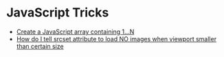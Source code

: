 # JavaScript Tricks

- [Create a JavaScript array containing 1…N](https://stackoverflow.com/questions/3746725/create-a-javascript-array-containing-1-n)
- [How do I tell srcset attribute to load NO images when viewport smaller than certain size](https://stackoverflow.com/questions/26574422/how-do-i-tell-srcset-attribute-to-load-no-images-when-viewport-smaller-than-cert)
